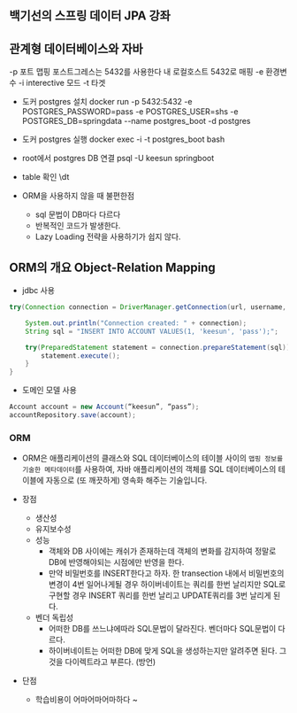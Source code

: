 백기선의 스프링 데이터 JPA 강좌
-----------------------------


## 관계형 데이터베이스와 자바 

-p 포트 맵핑 포스트그레스는 5432를 사용한다 내 로컬호스트 5432로 매핑 
-e 환경변수
-i interective 모드 
-t 타겟 

- 도커 postgres 설치 
docker run -p 5432:5432 -e POSTGRES_PASSWORD=pass -e POSTGRES_USER=shs -e POSTGRES_DB=springdata --name postgres_boot -d postgres
- 도커 postgres 실행 
docker exec -i -t postgres_boot bash
- root에서 postgres DB 연결
psql -U keesun springboot
- table 확인 
\dt 

- ORM을 사용하지 않을 때 불편한점 
    - sql 문법이 DB마다 다르다
    - 반복적인 코드가 발생한다.
    - Lazy Loading 전략을 사용하기가 쉽지 않다. 

## ORM의 개요 Object-Relation Mapping 
- jdbc 사용 
```java
try(Connection connection = DriverManager.getConnection(url, username, password)) {             

    System.out.println("Connection created: " + connection);             
    String sql = "INSERT INTO ACCOUNT VALUES(1, 'keesun', 'pass');";             

    try(PreparedStatement statement = connection.prepareStatement(sql)) {
        statement.execute();             
    }         
}
```
- 도메인 모델 사용  
```java
Account account = new Account(“keesun”, “pass”); 
accountRepository.save(account);
```

### ORM 
- ORM은 애플리케이션의 클래스와 SQL 데이터베이스의 테이블 사이의 `​맵핑 정보를 기술한 메타데이터​`를 사용하여, 자바 애플리케이션의 객체를 SQL 데이터베이스의 테이블에 자동으로 (또 깨끗하게) 영속화​ 해주는 기술입니다.
  
- 장점 
    - 생산성
    - 유지보수성
    - 성능
        - 객체와 DB 사이에는 캐쉬가 존재하는데 객체의 변화를 감지하여 정말로 DB에 반영해야되는 시점에만 반영을 한다. 
        - 만약 비밀번호를 INSERT한다고 하자. 한 transection 내에서 비밀번호의 변경이 4번 일어나게될 경우 하이버네이트는 쿼리를 한번 날리지만 SQL로 구현할 경우 INSERT 쿼리를 한번 날리고 UPDATE쿼리를 3번 날리게 된다.
    - 벤더 독립성 
        - 어떠한 DB를 쓰느냐에따라 SQL문법이 달라진다. 벤더마다 SQL문법이 다르다.
        - 하이버네이트는 어떠한 DB에 맞게 SQL을 생성하는지만 알려주면 된다. 그것을 다이렉트라고 부른다. (방언)
- 단점
    - 학습비용이 어마어마어마하다 ~ 





